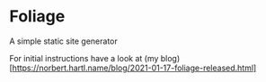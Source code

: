 # Foliage

A simple static site generator

For initial instructions have a look at (my blog)[https://norbert.hartl.name/blog/2021-01-17-foliage-released.html]
